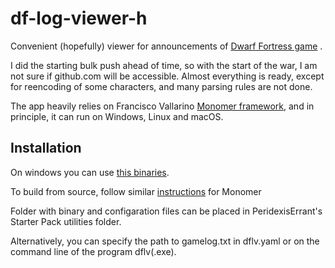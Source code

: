 # df-log-viewer-h

Convenient (hopefully) viewer for announcements of 
[Dwarf Fortress game](http://www.bay12games.com/dwarves/) .

I did the starting bulk push ahead of time, so with the start of the war, 
I am not sure if github.com will be accessible.
Almost everything is ready, except for reencoding of some characters,
and many parsing rules are not done.

The app heavily relies on Francisco Vallarino [Monomer framework](https://github.com/fjvallarino/monomer), and 
in principle, it can run on Windows, Linux and macOS.

## Installation

On windows you can use [this binaries](https://drive.google.com/file/d/11teNPY7dQbf0PWJwYPqMBFyVDcfpCRPL/view?usp=sharing).

To build from source, follow similar 
[instructions](https://github.com/fjvallarino/monomer/blob/main/docs/tutorials/00-setup.md) 
for Monomer

Folder with binary and configaration files can be placed in 
PeridexisErrant's Starter Pack utilities folder. 

Alternatively, you can specify the path to gamelog.txt in dflv.yaml
or on the command line of the program dflv(.exe).




